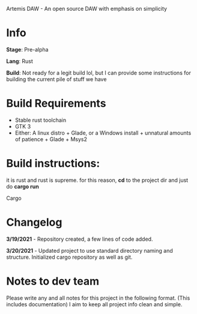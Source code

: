 Artemis DAW - An open source DAW with emphasis on simplicity

# Info
**Stage**: Pre-alpha

**Lang**: Rust

**Build**: Not ready for a legit build lol, but I can provide some instructions for building the current pile of stuff we have

# Build Requirements
- Stable rust toolchain
- GTK 3
- Either: A linux distro + Glade, or a Windows install + unnatural amounts of patience + Glade + Msys2

# Build instructions:
it is rust and rust is supreme.
for this reason, **cd** to the project dir and just do **cargo run**

Cargo
  
# Changelog

**3/19/2021** - Repository created, a few lines of code added.

**3/20/2021** - Updated project to use standard directory naming and structure. Initialized cargo repository as well as git.

# Notes to dev team
Please write any and all notes for this project in the following format. (This includes documentation) I aim to keep all project info clean and simple.
